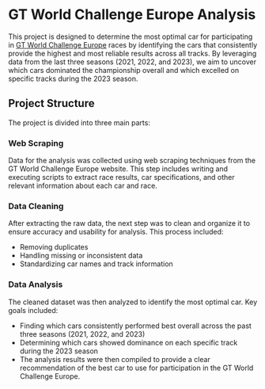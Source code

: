 # GT World Challenge Europe Analysis
This project is designed to determine the most optimal car for participating in [GT World Challenge Europe](https://www.gt-world-challenge-europe.com/results) races by identifying the cars that consistently provide the highest and most reliable results across all tracks. By leveraging data from the last three seasons (2021, 2022, and 2023), we aim to uncover which cars dominated the championship overall and which excelled on specific tracks during the 2023 season.

## Project Structure
The project is divided into three main parts:

### Web Scraping
Data for the analysis was collected using web scraping techniques from the GT World Challenge Europe website. This step includes writing and executing scripts to extract race results, car specifications, and other relevant information about each car and race.

### Data Cleaning
After extracting the raw data, the next step was to clean and organize it to ensure accuracy and usability for analysis. This process included:
- Removing duplicates
- Handling missing or inconsistent data
- Standardizing car names and track information

### Data Analysis
The cleaned dataset was then analyzed to identify the most optimal car. Key goals included:
- Finding which cars consistently performed best overall across the past three seasons (2021, 2022, and 2023)
- Determining which cars showed dominance on each specific track during the 2023 season
- The analysis results were then compiled to provide a clear recommendation of the best car to use for participation in the GT World Challenge Europe.